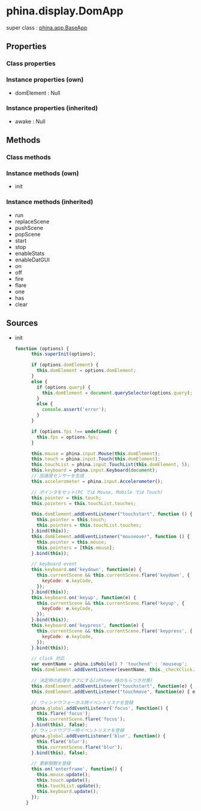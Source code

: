 # phina.display.DomApp

super class : [phina.app.BaseApp](phina.app.BaseApp.md)

## Properties

### Class properties


### Instance properties (own)

* domElement : Null

### Instance properties (inherited)

* awake : Null

## Methods

### Class methods


### Instance methods (own)

* init

### Instance methods (inherited)

* run
* replaceScene
* pushScene
* popScene
* start
* stop
* enableStats
* enableDatGUI
* on
* off
* fire
* flare
* one
* has
* clear

## Sources

* init
  ```javascript
  function (options) {
        this.superInit(options);
  
        if (options.domElement) {
          this.domElement = options.domElement;
        }
        else {
          if (options.query) {
            this.domElement = document.querySelector(options.query);
          }
          else {
            console.assert('error');
          }
        }
  
        if (options.fps !== undefined) {
          this.fps = options.fps;
        }
  
        this.mouse = phina.input.Mouse(this.domElement);
        this.touch = phina.input.Touch(this.domElement);
        this.touchList = phina.input.TouchList(this.domElement, 5);
        this.keyboard = phina.input.Keyboard(document);
        // 加速度センサーを生成
        this.accelerometer = phina.input.Accelerometer();
  
        // ポインタをセット(PC では Mouse, Mobile では Touch)
        this.pointer = this.touch;
        this.pointers = this.touchList.touches;
  
        this.domElement.addEventListener("touchstart", function () {
          this.pointer = this.touch;
          this.pointers = this.touchList.touches;
        }.bind(this));
        this.domElement.addEventListener("mouseover", function () {
          this.pointer = this.mouse;
          this.pointers = [this.mouse];
        }.bind(this));
  
        // keyboard event
        this.keyboard.on('keydown', function(e) {
          this.currentScene && this.currentScene.flare('keydown', {
            keyCode: e.keyCode,
          });
        }.bind(this));
        this.keyboard.on('keyup', function(e) {
          this.currentScene && this.currentScene.flare('keyup', {
            keyCode: e.keyCode,
          });
        }.bind(this));
        this.keyboard.on('keypress', function(e) {
          this.currentScene && this.currentScene.flare('keypress', {
            keyCode: e.keyCode,
          });
        }.bind(this));
  
        // click 対応
        var eventName = phina.isMobile() ? 'touchend' : 'mouseup';
        this.domElement.addEventListener(eventName, this._checkClick.bind(this));
  
        // 決定時の処理をオフにする(iPhone 時のちらつき対策)
        this.domElement.addEventListener("touchstart", function(e) { e.stop(); });
        this.domElement.addEventListener("touchmove", function(e) { e.stop(); });
  
        // ウィンドウフォーカス時イベントリスナを登録
        phina.global.addEventListener('focus', function() {
          this.flare('focus');
          this.currentScene.flare('focus');
        }.bind(this), false);
        // ウィンドウブラー時イベントリスナを登録
        phina.global.addEventListener('blur', function() {
          this.flare('blur');
          this.currentScene.flare('blur');
        }.bind(this), false);
  
        // 更新関数を登録
        this.on('enterframe', function() {
          this.mouse.update();
          this.touch.update();
          this.touchList.update();
          this.keyboard.update();
        });
      }
  ```

